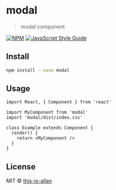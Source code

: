 # modal

> modal component

[![NPM](https://img.shields.io/npm/v/modal.svg)](https://www.npmjs.com/package/modal) [![JavaScript Style Guide](https://img.shields.io/badge/code_style-standard-brightgreen.svg)](https://standardjs.com)

## Install

```bash
npm install --save modal
```

## Usage

```tsx
import React, { Component } from 'react'

import MyComponent from 'modal'
import 'modal/dist/index.css'

class Example extends Component {
  render() {
    return <MyComponent />
  }
}
```

## License

MIT © [this-is-allan](https://github.com/this-is-allan)
